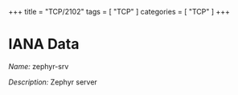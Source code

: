 +++
title = "TCP/2102"
tags = [ "TCP" ]
categories = [ "TCP" ]
+++

# IANA Data

_Name:_ zephyr-srv

_Description:_ Zephyr server

